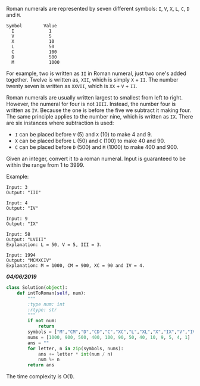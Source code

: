 Roman numerals are represented by seven different symbols: `I`, `V`, `X`, `L`, `C`, `D` and `M`.

```
Symbol        Value
  I             1
  V             5
  X             10
  L             50
  C             100
  D             500
  M             1000
```

For example, two is written as `II` in Roman numeral, just two one's added together. Twelve is written as, `XII`, which is simply `X` + `II`. The number twenty seven is written as `XXVII`, which is `XX` + `V` + `II`.

Roman numerals are usually written largest to smallest from left to right. However, the numeral for four is not `IIII`. Instead, the number four is written as `IV`. Because the one is before the five we subtract it making four. The same principle applies to the number nine, which is written as `IX`. There are six instances where subtraction is used:
  - `I` can be placed before `V` (5) and `X` (10) to make 4 and 9. 
  - `X` can be placed before `L` (50) and `C` (100) to make 40 and 90. 
  - `C` can be placed before `D` (500) and `M` (1000) to make 400 and 900.
  
Given an integer, convert it to a roman numeral. Input is guaranteed to be within the range from 1 to 3999.

Example:
```
Input: 3
Output: "III"
```

```
Input: 4
Output: "IV"
```

```
Input: 9
Output: "IX"
```

```
Input: 58
Output: "LVIII"
Explanation: L = 50, V = 5, III = 3.
```

```
Input: 1994
Output: "MCMXCIV"
Explanation: M = 1000, CM = 900, XC = 90 and IV = 4.
```

***04/06/2019***

```python
class Solution(object):
    def intToRoman(self, num):
        """
        :type num: int
        :rtype: str
        """
        if not num:
            return 
        symbols = ["M","CM","D","CD","C","XC","L","XL","X","IX","V","IV","I"]
        nums = [1000, 900, 500, 400, 100, 90, 50, 40, 10, 9, 5, 4, 1]
        ans = ""
        for letter, n in zip(symbols, nums):
            ans += letter * int(num / n)
            num %= n
        return ans
```
The time complexity is O(1).
